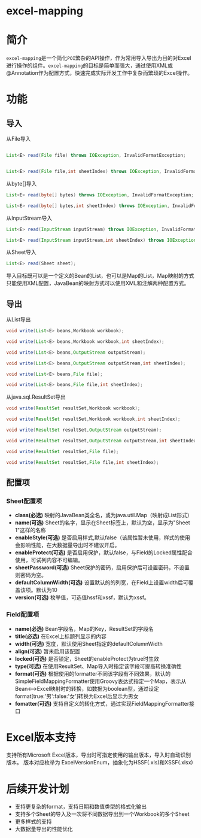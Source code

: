 excel-mapping
====
# 简介
`excel-mapping`是一个简化`POI`繁杂的API操作，作为常用导入导出为目的对Excel进行操作的组件。`excel-mapping`的目标是简单而强大，通过使用XML或@Annotation作为配置方式，快速完成实际开发工作中复杂而繁琐的Excel操作。
# 功能
## 导入
从File导入 
```java

List<E> read(File file) throws IOException, InvalidFormatException;
```
```java

List<E> read(File file,int sheetIndex) throws IOException, InvalidFormatException;
```
从byte[]导入 
```java
List<E> read(byte[] bytes) throws IOException, InvalidFormatException;

```
```java
List<E> read(byte[] bytes,int sheetIndex) throws IOException, InvalidFormatException;

```
从InputStream导入 
```java
List<E> read(InputStream inputStream) throws IOException, InvalidFormatException;
```
```java
List<E> read(InputStream inputStream,int sheetIndex) throws IOException, InvalidFormatException;
```
从Sheet导入
```java
List<E> read(Sheet sheet);
```
导入目标既可以是一个定义的Bean的List，也可以是Map的List，Map映射的方式只能使用XML配置，JavaBean的映射方式可以使用XML和注解两种配置方式。
## 导出

从List导出
```java
void write(List<E> beans,Workbook workbook);
```
```java
void write(List<E> beans,Workbook workbook,int sheetIndex);
```
```java
void write(List<E> beans,OutputStream outputStream);
```
```java
void write(List<E> beans,OutputStream outputStream,int sheetIndex);
```
```java
void write(List<E> beans,File file);
```
```java
void write(List<E> beans,File file,int sheetIndex);
```
从java.sql.ResultSet导出
```java
void write(ResultSet resultSet,Workbook workbook);
```
```java
void write(ResultSet resultSet,Workbook workbook,int sheetIndex);
```
```java
void write(ResultSet resultSet,OutputStream outputStream);
```
```java
void write(ResultSet resultSet,OutputStream outputStream,int sheetIndex);
```
```java
void write(ResultSet resultSet,File file);
```
```java
void write(ResultSet resultSet,File file,int sheetIndex);
```

## 配置项
### Sheet配置项
- **class(必选)** 映射的JavaBean类全名，或为java.util.Map（映射成List<Map>形式）
- **name(可选)** Sheet的名字，显示在Sheet标签上，默认为空，显示为"Sheet 1"这样的名称
- **enableStyle(可选)** 是否启用样式,默认false（该属性暂未使用，样式的使用会影响性能，在大数据量导出时不建议开启。
- **enableProtect(可选)** 是否启用保护，默认false，与Field的Locked属性配合使用，可试列内容不可编辑。
- **sheetPassword(可选)** Sheet保护的密码，启用保护后可设置密码，不设置则密码为空。
- **defaultColumnWidth(可选)** 设置默认的的列宽，在Field上设置width后可覆盖该项。默认为10
- **version(可选)** 枚举值，可选值hssf和xssf，默认为xssf。
### Field配置项
- **name(必选)** Bean字段名，Map的Key，ResultSet的字段名
- **title(必选)** 在Excel上标题列显示的内容
- **width(可选)** 宽度，默认使用Sheet指定的defaultColumnWidth
- **align(可选)** 暂未启用该配置
- **locked(可选)** 是否锁定，Sheet的enableProtect为true时生效
- **type(可选)** 在使用ResultSet、Map导入时指定该字段可提高转换准确性
- **format(可选)** 根据使用的formatter不同该字段有不同效果，默认的SimpleFieldMappingFormatter使用Groovy表达式指定一个Map，表示从Bean<-->Excel映射时的转换，如数据为boolean型，通过设定format[true:'男':false:'女']转换为Excel后显示为男女
- **fomatter(可选)** 支持自定义的转化方式，通过实现FieldMappingFormatter接口
# Excel版本支持

支持所有Microsoft Excel版本，导出时可指定使用的输出版本，导入时自动识别版本。
版本对应枚举为 ExcelVersionEnum，抽象化为HSSF(.xls)和XSSF(.xlsx)

# 后续开发计划
* 支持更复杂的format，支持日期和数值类型的格式化输出
* 支持多个Sheet的导入及一次将不同数据导出到一个Workbook的多个Sheet
* 更多样式的支持
* 大数据量导出的性能优化
